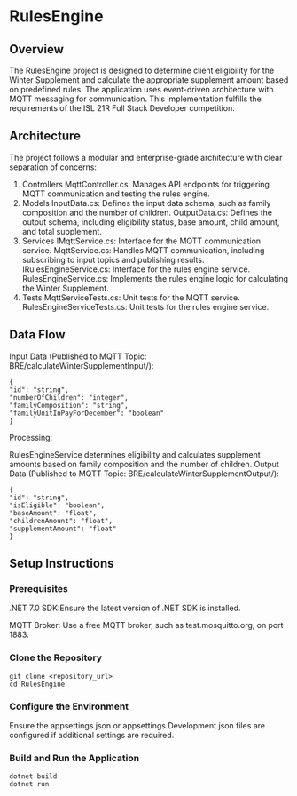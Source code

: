 # RulesEngine

## Overview
The RulesEngine project is designed to determine client eligibility for the Winter Supplement and calculate the appropriate supplement amount based on predefined rules. The application uses event-driven architecture with MQTT messaging for communication. This implementation fulfills the requirements of the ISL 21R Full Stack Developer competition.

## Architecture
The project follows a modular and enterprise-grade architecture with clear separation of concerns:

1. Controllers
   MqttController.cs: Manages API endpoints for triggering MQTT communication and testing the rules engine.
2. Models
   InputData.cs: Defines the input data schema, such as family composition and the number of children.
   OutputData.cs: Defines the output schema, including eligibility status, base amount, child amount, and total supplement.
3. Services
   IMqttService.cs: Interface for the MQTT communication service.
   MqttService.cs: Handles MQTT communication, including subscribing to input topics and publishing results.
   IRulesEngineService.cs: Interface for the rules engine service.
   RulesEngineService.cs: Implements the rules engine logic for calculating the Winter Supplement.
4. Tests
   MqttServiceTests.cs: Unit tests for the MQTT service.
   RulesEngineServiceTests.cs: Unit tests for the rules engine service. 

## Data Flow
Input Data (Published to MQTT Topic: BRE/calculateWinterSupplementInput/<MQTT topic ID>):

    {
    "id": "string",
    "numberOfChildren": "integer",
    "familyComposition": "string",
    "familyUnitInPayForDecember": "boolean"
    }

    
Processing:

RulesEngineService determines eligibility and calculates supplement amounts based on family composition and the number of children.
Output Data (Published to MQTT Topic: BRE/calculateWinterSupplementOutput/<MQTT topic ID>):

    {
    "id": "string",
    "isEligible": "boolean",
    "baseAmount": "float",
    "childrenAmount": "float",
    "supplementAmount": "float"
    }

## Setup Instructions
### Prerequisites
.NET 7.0 SDK:Ensure the latest version of .NET SDK is installed.
   
MQTT Broker: Use a free MQTT broker, such as test.mosquitto.org, on port 1883.

### Clone the Repository
    git clone <repository_url>
    cd RulesEngine
### Configure the Environment

Ensure the appsettings.json or appsettings.Development.json files are configured if additional settings are required.

### Build and Run the Application
    dotnet build
    dotnet run